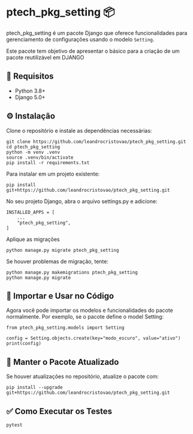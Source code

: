 # ptech_pkg_setting 📦

ptech_pkg_setting é um pacote Django que oferece funcionalidades para gerenciamento de configurações usando o modelo `Setting`.

Este pacote tem objetivo de apresentar o básico para a criação de um pacote reutilizável em DJANGO

## 📌 Requisitos

- Python 3.8+
- Django 5.0+

## ⚙️ Instalação

Clone o repositório e instale as dependências necessárias:

    git clone https://github.com/leandrocristovao/ptech_pkg_setting.git
    cd ptech_pkg_setting
    python -m venv .venv
    source .venv/bin/activate
    pip install -r requirements.txt

Para instalar em um projeto existente:

    pip install git+https://github.com/leandrocristovao/ptech_pkg_setting.git

No seu projeto Django, abra o arquivo settings.py e adicione:

    INSTALLED_APPS = [
        ...
        "ptech_pkg_setting",
    ]
    
Aplique as migrações

    python manage.py migrate ptech_pkg_setting

Se houver problemas de migração, tente:

    python manage.py makemigrations ptech_pkg_setting
    python manage.py migrate

## 🚀 Importar e Usar no Código

Agora você pode importar os modelos e funcionalidades do pacote normalmente.
Por exemplo, se o pacote define o model Setting:

    from ptech_pkg_setting.models import Setting

    config = Setting.objects.create(key="modo_escuro", value="ativo")
    print(config)

## 🚀 Manter o Pacote Atualizado

Se houver atualizações no repositório, atualize o pacote com:

    pip install --upgrade git+https://github.com/leandrocristovao/ptech_pkg_setting.git

## ✅ Como Executar os Testes

    pytest

